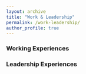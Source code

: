 ```yaml
---
layout: archive
title: "Work & Leadership"
permalink: /work-leadership/
author_profile: true
---
```


### Working Experiences


### Leadership Experiences



